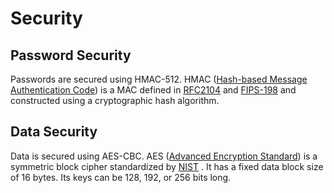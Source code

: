 # Security

## Password Security

Passwords are secured using HMAC-512. HMAC ([Hash-based Message Authentication Code](https://en.wikipedia.org/wiki/HMAC)) is a MAC defined in [RFC2104](http://www.ietf.org/rfc/rfc2104.txt) and [FIPS-198](http://nvlpubs.nist.gov/nistpubs/FIPS/NIST.FIPS.198-1.pdf) and constructed using a cryptographic hash algorithm.

## Data Security

Data is secured using AES-CBC. AES ([Advanced Encryption Standard](http://en.wikipedia.org/wiki/Advanced_Encryption_Standard)) is a symmetric block cipher standardized by [NIST](http://csrc.nist.gov/publications/fips/fips197/fips-197.pdf) . It has a fixed data block size of 16 bytes. Its keys can be 128, 192, or 256 bits long.
